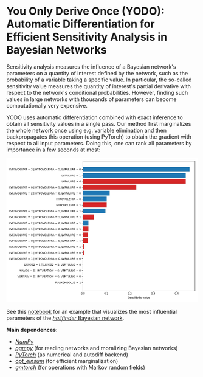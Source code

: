 # You Only Derive Once (YODO): Automatic Differentiation for Efficient Sensitivity Analysis in Bayesian Networks

Sensitivity analysis measures the influence of a Bayesian network's parameters on a quantity of interest defined by the network, such as the probability of a variable taking a specific value. In particular, the so-called sensitivity value measures the quantity of interest's partial derivative with respect to the network's conditional probabilities. However, finding such values in large networks with thousands of parameters can become computationally very expensive.

YODO uses automatic differentiation combined with exact inference to obtain all sensitivity values in a single pass. Our method first marginalizes the whole network once using e.g. variable elimination and then backpropagates this operation (using PyTorch) to obtain the gradient with respect to all input parameters. Doing this, one can rank all parameters by importance in a few seconds at most:

<p align="center"><img src="https://github.com/rballester/yodo/blob/main/images/plot_example.jpg" width="600" title="Example visualization"></p>

See this [notebook](https://github.com/rballester/yodo/blob/main/example.ipynb) for an example that visualizes the most influential parameters of the [*hailfinder* Bayesian network](https://www.bnlearn.com/bnrepository/discrete-large.html#hailfinder).

**Main dependences**:

- [*NumPy*](https://numpy.org/)
- [*pgmpy*](https://github.com/pgmpy/pgmpy) (for reading networks and moralizing Bayesian networks)
- [*PyTorch*](https://pytorch.org/) (as numerical and autodiff backend)
- [*opt_einsum*](https://github.com/dgasmith/opt_einsum) (for efficient marginalization)
- [*gmtorch*](https://github.com/rballester/gmtorch) (for operations with Markov random fields)
